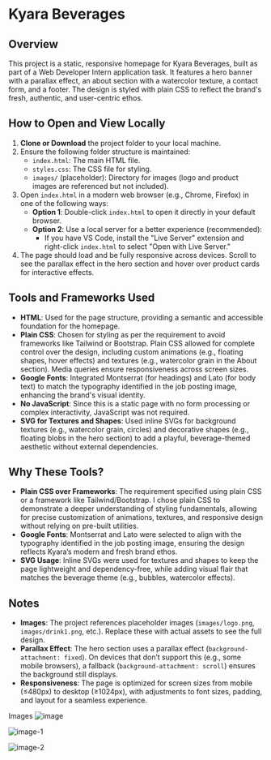 # Kyara Beverages

## Overview

This project is a static, responsive homepage for Kyara Beverages, built as part of a Web Developer Intern application task. It features a hero banner with a parallax effect, an about section with a watercolor texture, a contact form, and a footer. The design is styled with plain CSS to reflect the brand's fresh, authentic, and user-centric ethos.

## How to Open and View Locally

1. **Clone or Download** the project folder to your local machine.
2. Ensure the following folder structure is maintained:
   - `index.html`: The main HTML file.
   - `styles.css`: The CSS file for styling.
   - `images/` (placeholder): Directory for images (logo and product images are referenced but not included).
3. Open `index.html` in a modern web browser (e.g., Chrome, Firefox) in one of the following ways:
   - **Option 1**: Double-click `index.html` to open it directly in your default browser.
   - **Option 2**: Use a local server for a better experience (recommended):
     - If you have VS Code, install the "Live Server" extension and right-click `index.html` to select "Open with Live Server."
4. The page should load and be fully responsive across devices. Scroll to see the parallax effect in the hero section and hover over product cards for interactive effects.

## Tools and Frameworks Used

- **HTML**: Used for the page structure, providing a semantic and accessible foundation for the homepage.
- **Plain CSS**: Chosen for styling as per the requirement to avoid frameworks like Tailwind or Bootstrap. Plain CSS allowed for complete control over the design, including custom animations (e.g., floating shapes, hover effects) and textures (e.g., watercolor grain in the About section). Media queries ensure responsiveness across screen sizes.
- **Google Fonts**: Integrated Montserrat (for headings) and Lato (for body text) to match the typography identified in the job posting image, enhancing the brand's visual identity.
- **No JavaScript**: Since this is a static page with no form processing or complex interactivity, JavaScript was not required.
- **SVG for Textures and Shapes**: Used inline SVGs for background textures (e.g., watercolor grain, circles) and decorative shapes (e.g., floating blobs in the hero section) to add a playful, beverage-themed aesthetic without external dependencies.

## Why These Tools?

- **Plain CSS over Frameworks**: The requirement specified using plain CSS or a framework like Tailwind/Bootstrap. I chose plain CSS to demonstrate a deeper understanding of styling fundamentals, allowing for precise customization of animations, textures, and responsive design without relying on pre-built utilities.
- **Google Fonts**: Montserrat and Lato were selected to align with the typography identified in the job posting image, ensuring the design reflects Kyara’s modern and fresh brand ethos.
- **SVG Usage**: Inline SVGs were used for textures and shapes to keep the page lightweight and dependency-free, while adding visual flair that matches the beverage theme (e.g., bubbles, watercolor effects).

## Notes

- **Images**: The project references placeholder images (`images/logo.png`, `images/drink1.png`, etc.). Replace these with actual assets to see the full design.
- **Parallax Effect**: The hero section uses a parallax effect (`background-attachment: fixed`). On devices that don’t support this (e.g., some mobile browsers), a fallback (`background-attachment: scroll`) ensures the background still displays.
- **Responsiveness**: The page is optimized for screen sizes from mobile (≤480px) to desktop (≥1024px), with adjustments to font sizes, padding, and layout for a seamless experience.

Images
![image](https://github.com/user-attachments/assets/ba499a84-668b-46e2-9374-82e63f4b529e)


![image-1](https://github.com/user-attachments/assets/2158046d-6658-44b5-b86a-00095ff11be5)


![image-2](https://github.com/user-attachments/assets/1a36dffb-a152-44fc-b618-1938a6322a67)

